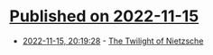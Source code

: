 # [Published on 2022-11-15](index.md)

* [2022-11-15, 20:19:28](https://news.ycombinator.com/item?id=33614454) - [The Twilight of Nietzsche](https://www.spiked-online.com/2022/11/14/the-twilight-of-nietzsche/)
